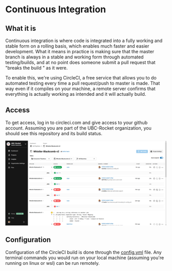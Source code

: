 # Continuous Integration

## What it is

Continuous integration is where code is integrated into a fully working and stable form on a rolling basis, which enables much faster and easier development. What it means in practice is making sure that the master branch is always in a stable and working form through automated testing/builds, and at no point does someone submit a pull request that "breaks the build " as it were. 

To enable this, we're using CircleCI, a free service that allows you to do automated testing every time a pull request/push to master is made. That way even if it compiles on your machine, a remote server confirms that everything is actually working as intended and it will actually build. 

## Access

To get access, log in to circleci.com and give access to your github account. Assuming you are part of the UBC-Rocket organization, you should see this repository and its build status. 

![](./images/circleci-ui.png)

## Configuration

Configuration of the CircleCI build is done through the [config.yml](../.circleci/config.yml) file. Any terminal commands you would run on your local machine (assuming you're running on linux or wsl) can be run remotely. 
